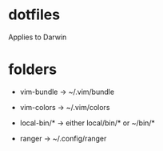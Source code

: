 # dotfiles

Applies to Darwin

# folders

- vim-bundle -> ~/.vim/bundle

- vim-colors -> ~/.vim/colors

- local-bin/* -> either local/bin/* or ~/bin/*

- ranger -> ~/.config/ranger
